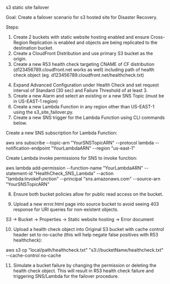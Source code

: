 s3 static site failover

Goal: Create a failover scenario for s3 hosted site for Disaster Recovery.

Steps:

1) Create 2 buckets with static website hosting enabled and ensure Cross-Region Replication is enabled and objects are being replicated to the destination bucket.
2) Create a CloudFront Distribution and use primary S3 bucket as the origin.
3) Create a new R53 health check targeting CNAME of CF distribution (d123456789.cloudfront.net works as well) including path of health check object (eg. d123456789.cloudfront.net/healthcheck.txt)
4. Expand Advanced Configuration under Health Check and set request interval of Standard (30 sec) and Failure Threshold of at least 3.
5. Create a new Alarm and select an existing or a new SNS Topic (must be in US-EAST-1 region)
6. Create a new Lambda Function in any region other than US-EAST-1 using the s3_site_failover.py.
7. Create a new SNS trigger for the Lambda Function using CLI commands below.

Create a new SNS subscription for Lambda Function:

aws sns subscribe --topic-arn "YourSNSTopicARN" --protocol lambda --notification-endpoint "YourLambdaARN" --region "us-east-1"

Create Lambda invoke permissions for SNS to invoke function:

aws lambda add-permission --function-name "YourLambdaARN" --statement-id "HealthCheck_SNS_Lambda" --action "lambda:InvokeFunction" --principal "sns.amazonaws.com" --source-arn "YourSNSTopicARN" 

8. Ensure both bucket policies allow for public read access on the bucket. 

9. Upload a new error.html page into source bucket to avoid seeing 403 response for URI queries for non-existent objects.

S3 -> Bucket -> Properties -> Static website hosting -> Error document

10. Upload a health check object into Original S3 bucket with cache control header set to no-cache (this will help negate false positives with R53 healthcheck):

aws s3 cp "local/path/healthcheck.txt" "s3://bucketName/healthcheck.txt" --cache-control no-cache

11.  Simulate a bucket failure by changing the permission or deleting the health check object. This will result in R53 health check failure and triggering SNS/Lambda for the failover procedure.

